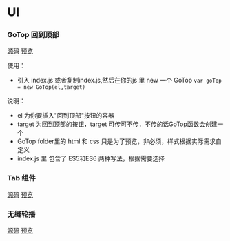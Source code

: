# UI

###   GoTop 回到顶部
[源码](https://github.com/Arya1957/UI/blob/master/GoTop/index.js)
[预览](https://arya1957.github.io/UI/GoTop/index.html)

使用：
- 引入 index.js 或者复制index.js,然后在你的js 里 new 一个 GoTop
`var goTop = new GoTop(el,target)`

说明：
- el 为你要插入"回到顶部"按钮的容器
- target 为回到顶部的按钮，target 可传可不传，不传的话GoTop函数会创建一个
- GoTop folder里的 html 和 css 只是为了预览，非必须，样式根据实际需求自定义
- index.js 里 包含了 ES5和ES6 两种写法，根据需要选择

###   Tab 组件
[源码](https://github.com/Arya1957/UI/blob/master/Tab/index.js)
[预览](https://arya1957.github.io/UI/Tab/index.html)


###  无缝轮播
[源码](https://github.com/Arya1957/UI/blob/master/Slider/Slider.js)
[预览](https://arya1957.github.io/UI/Slider/index.html)

